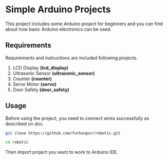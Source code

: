 # Simple Arduino Projects
This project includes some Arduino project for beginners and you can find about how basic Arduino electronics can be used.

## Requirements
Requirements and instructions are included following projects.

1. LCD Display **(lcd_display)**
2. Ultrasonic Sensor **(ultrasonic_sensor)**
3. Counter **(counter)**
4. Servo Motor **(servo)**
5. Door Safety **(door_safety)**

## Usage
Before using the project, you need to connect wires successfully as described on doc.

```sh 
git clone https://github.com/furkanpur/robotic.git

cd robotic
```

Then import project you want to work to Arduino IDE.
